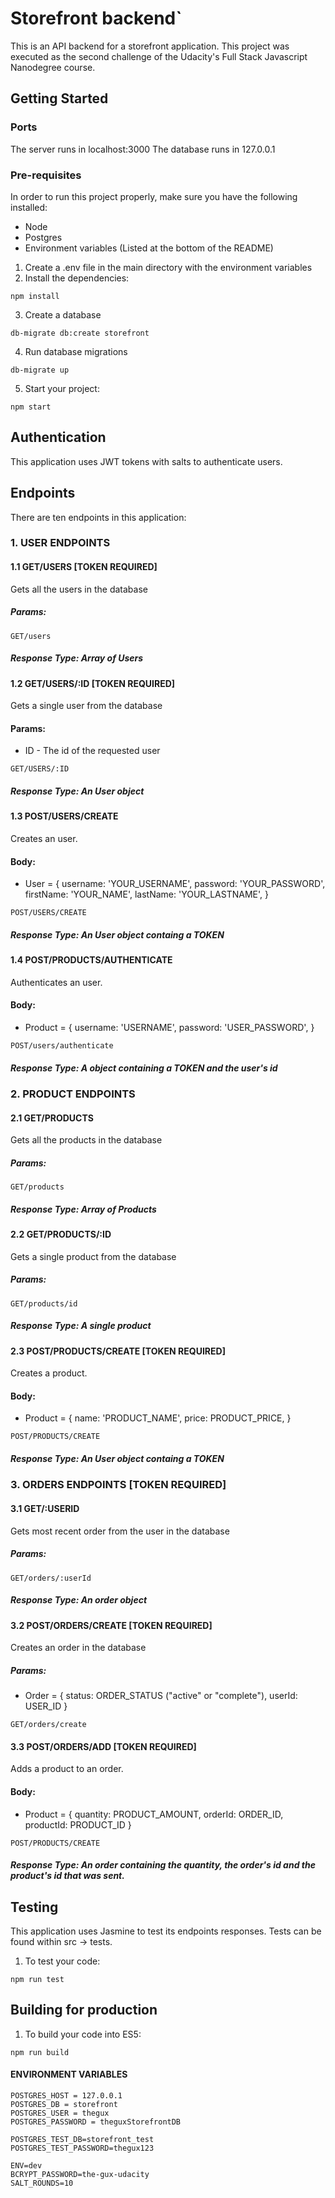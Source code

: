 # Storefront backend`
This is an API backend for a storefront application. This project was executed as the second challenge of the Udacity's Full Stack Javascript Nanodegree course.

## Getting Started

### Ports
The server runs in localhost:3000
The database runs in 127.0.0.1

### Pre-requisites
In order to run this project properly, make sure you have the following installed:
- Node
- Postgres
- Environment variables (Listed at the bottom of the README)
1. Create a .env file in the main directory with the environment variables
2. Install the dependencies:
```
npm install
```
3. Create a database
```
db-migrate db:create storefront
```

4. Run database migrations
```
db-migrate up
```

5. Start your project:
```
npm start
```

## Authentication
This application uses JWT tokens with salts to authenticate users.


## Endpoints
There are ten endpoints in this application:

### 1. USER ENDPOINTS

#### 1.1 GET/USERS [TOKEN REQUIRED]
Gets all the users in the database

##### Params:    
```
GET/users
```

##### Response Type: Array of Users  

#### 1.2 GET/USERS/:ID [TOKEN REQUIRED]
Gets a single user from the database
#### Params:

- ID - The id of the requested user
    
```
GET/USERS/:ID
```
##### Response Type: An User object

#### 1.3 POST/USERS/CREATE 
Creates an user.
#### Body:

- User = {
			username: 'YOUR_USERNAME',
			password: 'YOUR_PASSWORD',
			firstName: 'YOUR_NAME',
			lastName: 'YOUR_LASTNAME',
		}
    
```
POST/USERS/CREATE
```
##### Response Type: An User object containg a TOKEN


#### 1.4 POST/PRODUCTS/AUTHENTICATE 
Authenticates an user.
#### Body:

- Product = {
		username: 'USERNAME',
		password: 'USER_PASSWORD',
	    }
    
```
POST/users/authenticate
```
##### Response Type: A object containing a TOKEN and the user's id



### 2. PRODUCT ENDPOINTS

#### 2.1 GET/PRODUCTS
Gets all the products in the database

##### Params:    
```
GET/products
```

##### Response Type: Array of Products

#### 2.2 GET/PRODUCTS/:ID
Gets a single product from the database

##### Params:    
```
GET/products/id
```

##### Response Type: A single product

#### 2.3 POST/PRODUCTS/CREATE [TOKEN REQUIRED]
Creates a product.
#### Body:

- Product = {
			name: 'PRODUCT_NAME',
			price: PRODUCT_PRICE,
		}
    
```
POST/PRODUCTS/CREATE
```
##### Response Type: An User object containg a TOKEN



### 3. ORDERS ENDPOINTS [TOKEN REQUIRED]

#### 3.1 GET/:USERID
Gets most recent order from the user in the database

##### Params:    
```
GET/orders/:userId
```

##### Response Type: An order object

#### 3.2 POST/ORDERS/CREATE [TOKEN REQUIRED]
Creates an order in the database

##### Params:
- Order = {
	      status: ORDER_STATUS ("active" or "complete"),
	      userId: USER_ID
	  }
```
GET/orders/create
```


#### 3.3 POST/ORDERS/ADD [TOKEN REQUIRED]
Adds a product to an order.
#### Body:

- Product = {
	     quantity: PRODUCT_AMOUNT,
	     orderId: ORDER_ID,
	     productId: PRODUCT_ID
	  }
    
```
POST/PRODUCTS/CREATE
```
##### Response Type: An order containing the quantity, the order's id and the product's id that was sent.


## Testing
This application uses Jasmine to test its endpoints responses. Tests can be found within src -> tests.

1. To test your code:
```
npm run test
```


## Building for production

1. To build your code into ES5:
```
npm run build
```

#### ENVIRONMENT VARIABLES
```
POSTGRES_HOST = 127.0.0.1
POSTGRES_DB = storefront
POSTGRES_USER = thegux
POSTGRES_PASSWORD = theguxStorefrontDB

POSTGRES_TEST_DB=storefront_test
POSTGRES_TEST_PASSWORD=thegux123

ENV=dev
BCRYPT_PASSWORD=the-gux-udacity
SALT_ROUNDS=10
```
